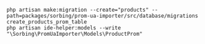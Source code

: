 
    php artisan make:migration --create="products" --path=packages/sorbing/prom-ua-importer/src/database/migrations create_products_prom_table
    php artisan ide-helper:models --write "\Sorbing\PromUaImporter\Models\ProductProm"